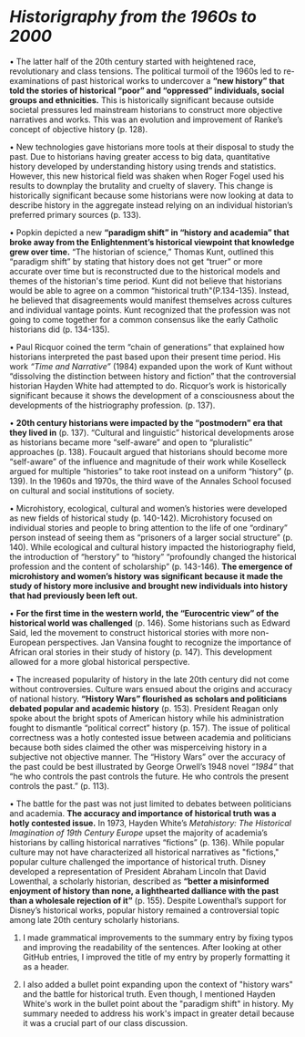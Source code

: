# ***Historigraphy from the 1960s to 2000***

•	The latter half of the 20th century started with heightened race, revolutionary and class tensions. The political turmoil of the 1960s led to re-examinations of past historical works to undercover a **“new history” that told the stories of historical “poor” and “oppressed” individuals, social groups and ethnicities.** This is historically significant because outside societal pressures led mainstream historians to construct more objective narratives and works. This was an evolution and improvement of Ranke’s concept of objective history (p. 128). 

•	New technologies gave historians more tools at their disposal to study the past. Due to historians having greater access to big data, quantitative history developed by understanding history using trends and statistics. However, this new historical field was shaken when Roger Fogel used his results to downplay the brutality and cruelty of slavery. This change is historically significant because some historians were now looking at data to describe history in the aggregate instead relying on an individual historian’s preferred primary sources (p. 133). 

•	Popkin depicted a new **“paradigm shift” in “history and academia” that broke away from the Enlightenment’s historical viewpoint that knowledge grew over time.** “The historian of science,” Thomas Kunt, outlined this “paradigm shift” by stating that history does not get “truer” or more accurate over time but is reconstructed due to the historical models and themes of the historian's time period. Kunt did not believe that historians would be able to agree on a common “historical truth"(P.134-135). Instead, he believed that disagreements would manifest themselves across cultures and individual vantage points. Kunt recognized that the profession was not going to come together for a common consensus like the early Catholic historians did (p. 134-135). 

•	Paul Ricquor coined the term “chain of generations” that explained how historians interpreted the past based upon their present time period. His work *“Time and Narrative”* (1984) expanded upon the work of Kunt without “dissolving the distinction between history and fiction” that the controversial historian Hayden White had attempted to do. Ricquor’s work is historically significant because it shows the development of a consciousness about the developments of the histriography profession. (p. 137). 

•	**20th century historians were impacted by the “postmodern” era that they lived in** (p. 137). “Cultural and linguistic” historical developments arose as historians became more “self-aware” and open to “pluralistic” approaches (p. 138). Foucault argued that historians should become more “self-aware” of the influence and magnitude of their work while Koselleck argued for multiple “histories” to take root instead on a uniform “history” (p. 139). In the 1960s and 1970s, the third wave of the Annales School focused on cultural and social institutions of society.

•	Microhistory, ecological, cultural and women’s histories were developed as new fields of historical study (p. 140-142). Microhistory focused on individual stories and people to bring attention to the life of one “ordinary” person instead of seeing them as “prisoners of a larger social structure” (p. 140). While ecological and cultural history impacted the historiography field, the introduction of “herstory” to “history” “profoundly changed the historical profession and the content of scholarship” (p. 143-146). **The emergence of microhistory and women’s history was significant because it made the study of history more inclusive and brought new individuals into history that had previously been left out.** 

•	**For the first time in the western world, the “Eurocentric view” of the historical world was challenged** (p. 146). Some historians such as Edward Said, led the movement to construct historical stories with more non-European perspectives. Jan Vansina fought to recognize the importance of African oral stories in their study of history (p. 147). This development allowed for a more global historical perspective.  

•	The increased popularity of history in the late 20th century did not come without controversies. Culture wars ensued about the origins and accuracy of national history. **“History Wars” flourished as scholars and politicians debated popular and academic history** (p. 153). President Reagan only spoke about the bright spots of American history while his administration fought to dismantle “political correct” history (p. 157). The issue of political correctness was a hotly contested issue between academia and politicians because both sides claimed the other was misperceiving history in a subjective not objective manner. The “History Wars” over the accuracy of the past could be best illustrated by George Orwell’s 1948 novel *“1984”* that “he who controls the past controls the future. He who controls the present controls the past.” (p. 113). 

•	The battle for the past was not just limited to debates between politicians and academia. **The accuracy and importance of historical truth was a hotly contested issue.** In 1973, Hayden White’s *Metahistory: The Historical Imagination of 19th Century Europe* upset the majority of academia’s historians by calling historical narratives “fictions” (p. 136). While popular culture may not have characterized all historical narratives as "fictions," popular culture challenged the importance of historical truth. Disney developed a representation of President Abraham Lincoln that David Lowenthal, a scholarly historian, described as **“better a misinformed enjoyment of history than none, a lighthearted dalliance with the past than a wholesale rejection of it”** (p. 155). Despite Lowenthal’s support for Disney’s historical works, popular history remained a controversial topic among late 20th century scholarly historians. 

1.	I made grammatical improvements to the summary entry by fixing typos and improving the readability of the sentences. After looking at other GitHub entries, I improved the title of my entry by properly formatting it as a header. 

2. I also added a bullet point expanding upon the context of "history wars" and the battle for historical truth. Even though, I mentioned Hayden White's work in the bullet point about the "paradigm shift" in history. My summary needed to address his work's impact in greater detail because it was a crucial part of our class discussion. 
